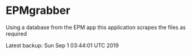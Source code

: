 # EPMgrabber
Using a database from the EPM app this application scrapes the files as required


Latest backup: Sun Sep 1 03:44:01 UTC 2019
